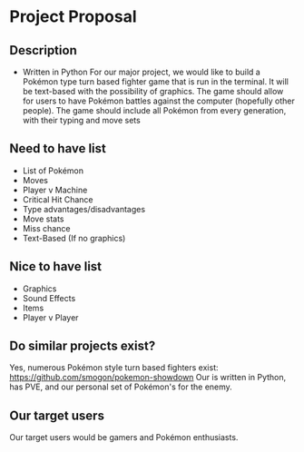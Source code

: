 # Project Proposal
## Description
- Written in Python
For our major project, we would like to build a Pokémon type turn based fighter game 
that is run in the terminal.
It will be text-based with the possibility of graphics. 
The game should allow for users to have Pokémon battles against the computer (hopefully other people). 
The game should include all Pokémon from every generation, with their typing and move sets
## Need to have list
- List of Pokémon
- Moves
- Player v Machine
- Critical Hit Chance
- Type advantages/disadvantages
- Move stats
- Miss chance
- Text-Based (If no graphics)
## Nice to have list
- Graphics
- Sound Effects
- Items
- Player v Player
## Do similar projects exist?
Yes, numerous Pokémon style turn based fighters exist:
https://github.com/smogon/pokemon-showdown
Our is written in Python, has PVE, and our personal set of Pokémon's for the enemy.
## Our target users
Our target users would be gamers and Pokémon enthusiasts. 
